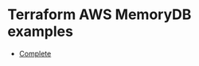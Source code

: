 # Terraform AWS MemoryDB examples

- [Complete](https://github.com/clowdhaus/terraform-aws-memory-db/tree/main/examples/complete)
